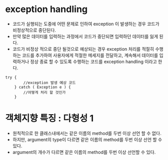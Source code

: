 # exception handling
* 코드가 실행되는 도중에 어떤 문제로 인하여 exception 이 발생하는 경우 코드가 비정상적으로 중단된다.
* 만약 많은 데이터를 입력하는 과정에서 코드가 중단되면 입력하던 데이터를 잃게 된다.
* 코드가 비정상 적으로 중단 될것으로 예상되는 경우 exception 처리를 적절히 수행하는 코드를 추가하여 사용자에게 적절한 메세지를 전달하고, 계속해서 데이터를 입력하거나 정상 종료 할 수 있도록 수행하는 코드를 exception handling 이라고 한다.

```
try {
		//exception 발생 예상 코드
	} catch ( Exception e ) {
		//어떻게 처리 할 것인가
	}
```


# 객체지향 특징 : 다형성 1
* 원칙적으로 한 클래스내에서는 같은 이름의 method를 두번 이상 선언 할 수 없다.
* 하지만, argument의 type이 다르면 같은 이름의 method를 두번 이상 선언 할 수 있다.
* argument의 개수가 다르면 같은 이름의 method를 두번 이상 선언할 수 있다.